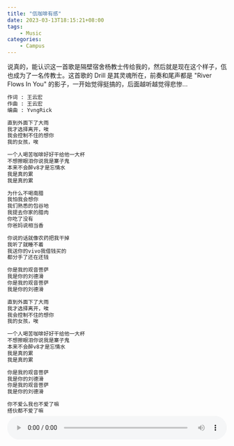 ```yaml
---
title: "佤咖啡有感"
date: 2023-03-13T18:15:21+08:00
tags:
    - Music
categories:
    - Campus
---
```


说真的，能认识这一首歌是隔壁宿舍杨教士传给我的，然后就是现在这个样子，佤也成为了一名传教士。这首歌的 Drill 是其灵魂所在，前奏和尾声都是 "River Flows In You" 的影子，一开始觉得挺搞的，后面越听越觉得悲惨...


```txt
作词 : 王云宏
作曲 : 王云宏
编曲 : YvngRick

直到外面下了大雨
我才选择离开，唉
我会控制不住的想你
我的女孩，唉

一个人喝苦咖啡好好干给他一大杯
不想擦眼泪你说我是寨子鬼
本来不会醉v8才是忘情水
我是真的累
我是真的累

为什么不喝南腊
我怕我会想你
我们熟悉的包谷地
我提去你家的腊肉
你吃了没有
你爸妈说相当香

你说的话就像农药把我干掉
我听了就睡不着
我送你的vivo我借钱买的
都分手了还在还钱

你是我的观音菩萨
我是你的刘德滑
你是我的观音菩萨
我是你的刘德滑

直到外面下了大雨
我才选择离开，唉
我会控制不住的想你
我的女孩，唉

一个人喝苦咖啡好好干给他一大杯
不想擦眼泪你说我是寨子鬼
本来不会醉v8才是忘情水
我是真的累
我是真的累

你是我的观音菩萨
我是你的刘德滑
你是我的观音菩萨
我是你的刘德滑

你不爱么我也不爱了嘛
搭伙都不爱了嘛
```

</br>

<style>
.audio_player_parent {
position: relative;
}

.audio_player_parent .audio_player_child {
position: absolute;
left: 50%;
top: 50%;
transform: translate(-50%, -50%);
width:100%;
}

audio::-webkit-media-controls-panel {
  background-color: #F5F6F7;
}
</style>
<div class="audio_player_parent">
<audio controls class="audio_player_child">
<source src="https://raw.githubusercontent.com/HCY-ASLEEP/Media-Repo/main/music/wacoffee.mp3" type="audio/mpeg">
Your browser does not support the audio element.
</audio>
</div>

